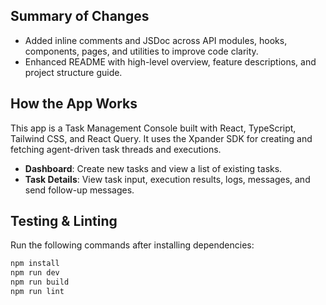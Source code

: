 ## Summary of Changes

- Added inline comments and JSDoc across API modules, hooks, components, pages, and utilities to improve code clarity.
- Enhanced README with high-level overview, feature descriptions, and project structure guide.

## How the App Works

This app is a Task Management Console built with React, TypeScript, Tailwind CSS, and React Query. It uses the Xpander SDK for creating and fetching agent-driven task threads and executions.

- **Dashboard**: Create new tasks and view a list of existing tasks.
- **Task Details**: View task input, execution results, logs, messages, and send follow-up messages.

## Testing & Linting

Run the following commands after installing dependencies:
```bash
npm install
npm run dev
npm run build
npm run lint
```  
